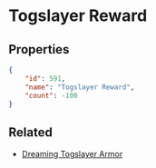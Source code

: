 # Togslayer Reward

<no description available>

## Properties

```json
{
    "id": 591,
    "name": "Togslayer Reward",
    "count": -100
}
```

## Related

- [Dreaming Togslayer Armor](../items/18055-dreaming-togslayer-armor.md)

